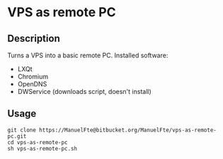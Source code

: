 # VPS as remote PC

## Description

Turns a VPS into a basic remote PC. Installed software:

* LXQt
* Chromium
* OpenDNS
* DWService (downloads script, doesn't install)

## Usage

```
git clone https://ManuelFte@bitbucket.org/ManuelFte/vps-as-remote-pc.git
cd vps-as-remote-pc
sh vps-as-remote-pc.sh
```